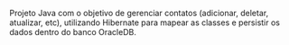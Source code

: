 Projeto Java com o objetivo de gerenciar contatos (adicionar, deletar, atualizar, etc), utilizando Hibernate para mapear as classes e persistir os dados dentro do banco OracleDB.
